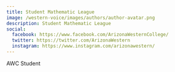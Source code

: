 ```yaml
---
title: Student Mathematic League
image: /western-voice/images/authors/author-avatar.png
description: Student Mathematic League
social:
  facebook: https://www.facebook.com/ArizonaWesternCollege/
  twitter: https://twitter.com/ArizonaWestern
  instagram: https://www.instagram.com/arizonawestern/
---
```


AWC Student